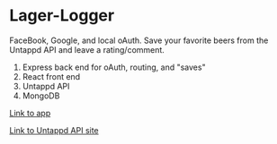 # Lager-Logger

FaceBook, Google, and local oAuth. Save your favorite beers from the Untappd API and leave a rating/comment.

1. Express back end for oAuth, routing, and "saves"
2. React front end
3. Untappd API
4. MongoDB

[Link to app](https://lagerlog.herokuapp.com/)

[Link to Untappd API site](https://untappd.com/api/docs)
